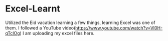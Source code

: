 # Excel-Learnt
Utilized the Eid vacation learning a few things, learning Excel was one of them. I followed a YouTube video(https://www.youtube.com/watch?v=Vl0H-qTclOg)
I am uploading my excel files here.
